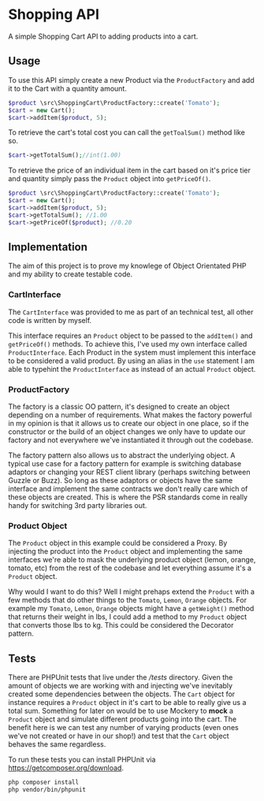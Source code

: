 # Shopping API

A simple Shopping Cart API to adding products into a cart.

## Usage

To use this API simply create a new Product via the ```ProductFactory``` and add it to the Cart with a quantity amount.

```php
$product \src\ShoppingCart\ProductFactory::create('Tomato');
$cart = new Cart();
$cart->addItem($product, 5);
```

To retrieve the cart's total cost you can call the ```getToalSum()``` method like so.

```php
$cart->getTotalSum();//int(1.00)
```

To retrieve the price of an individual item in the cart based on it's price tier and quantity simply pass the ```Product``` object into ```getPriceOf()```.

```php
$product \src\ShoppingCart\ProductFactory::create('Tomato');
$cart = new Cart();
$cart->addItem($product, 5);
$cart->getTotalSum(); //1.00
$cart->getPriceOf($product); //0.20
```

## Implementation

The aim of this project is to prove my knowlege of Object Orientated PHP and my ability to create testable code.

### CartInterface
The ```CartInterface``` was provided to me as part of an technical test, all other code is written by myself.

This interface requires an ```Product``` object to be passed to the ```addItem()``` and ```getPriceOf()``` methods. To achieve this, I've used my own interface called ```ProductInterface```. Each Product in the system must implement this interface to be considered a valid product. By using an alias in the ```use``` statement I am able to typehint the ```ProductInterface``` as instead of an actual ```Product``` object.

### ProductFactory

The factory is a classic OO pattern, it's designed to create an object depending on a number of requirements. What makes the factory powerful in my opinion is that it allows us to create our object in one place, so if the constructor or the build of an object changes we only have to update our factory and not everywhere we've instantiated it through out the codebase.

The factory pattern also allows us to abstract the underlying object. A typical use case for a factory pattern for example is switching database adaptors or changing your REST client library (perhaps switching between Guzzle or Buzz). So long as these adaptors or objects have the same interface and implement the same contracts we don't really care which of these objects are created. This is where the PSR standards come in really handy for switching 3rd party libraries out.

### Product Object

The ```Product``` object in this example could be considered a Proxy. By injecting the product into the ```Product``` object and implementing the same interfaces we're able to mask the underlying product object (lemon, orange, tomato, etc) from the rest of the codebase and let everything assume it's a ```Product``` object. 

Why would I want to do this? Well I might prehaps extend the ```Product``` with a few methods that do other things to the ```Tomato```, ```Lemon```, ```Orange``` objects. For example my ```Tomato```, ```Lemon```, ```Orange``` objects might have a ```getWeight()``` method that returns their weight in lbs, I could add a method to my ```Product``` object that converts those lbs to kg. This could be considered the Decorator pattern.


## Tests

There are PHPUnit tests that live under the */tests* directory. Given the amount of objects we are working with and injecting we've inevitably created some dependencies between the objects. The ```Cart``` object for instance requires a ```Product``` object in it's cart to be able to really give us a total sum. Something for later on would be to use Mockery to __mock__ a ```Product``` object and simulate different products going into the cart. The benefit here is we can test any number of varying products (even ones we've not created or have in our shop!) and test that the ```Cart``` object behaves the same regardless.

To run these tests you can install PHPUnit via https://getcomposer.org/download.

```bash
php composer install
php vendor/bin/phpunit
```
